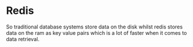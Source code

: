 # Redis

So traditional database systems store data on the disk whilst redis stores data on the ram as key value pairs which is a lot of faster when it comes to data retrieval.
